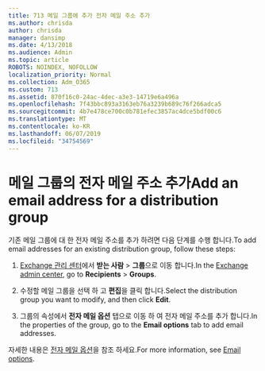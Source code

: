 ```yaml
---
title: 713 메일 그룹에 추가 전자 메일 주소 추가
ms.author: chrisda
author: chrisda
manager: dansimp
ms.date: 4/13/2018
ms.audience: Admin
ms.topic: article
ROBOTS: NOINDEX, NOFOLLOW
localization_priority: Normal
ms.collection: Adm_O365
ms.custom: 713
ms.assetid: 870f16c0-24ac-4dec-a3e3-14719e6a496a
ms.openlocfilehash: 7f43bbc893a3163eb76a3239b689c76f266adca5
ms.sourcegitcommit: 4b7e478ce700c0b781efec3857ac4dce5bdf00c6
ms.translationtype: MT
ms.contentlocale: ko-KR
ms.lasthandoff: 06/07/2019
ms.locfileid: "34754569"
---
```

# <a name="add-an-email-address-for-a-distribution-group"></a><span data-ttu-id="167f8-102">메일 그룹의 전자 메일 주소 추가</span><span class="sxs-lookup"><span data-stu-id="167f8-102">Add an email address for a distribution group</span></span>

<span data-ttu-id="167f8-103">기존 메일 그룹에 대 한 전자 메일 주소를 추가 하려면 다음 단계를 수행 합니다.</span><span class="sxs-lookup"><span data-stu-id="167f8-103">To add email addresses for an existing distribution group, follow these steps:</span></span>

1. <span data-ttu-id="167f8-104">[Exchange 관리 센터](https://outlook.office365.com/ecp/)에서 **받는 사람** \> **그룹**으로 이동 합니다.</span><span class="sxs-lookup"><span data-stu-id="167f8-104">In the [Exchange admin center](https://outlook.office365.com/ecp/), go to **Recipients** \> **Groups**.</span></span>

2. <span data-ttu-id="167f8-105">수정할 메일 그룹을 선택 하 고 **편집**을 클릭 합니다.</span><span class="sxs-lookup"><span data-stu-id="167f8-105">Select the distribution group you want to modify, and then click **Edit**.</span></span>

3. <span data-ttu-id="167f8-106">그룹의 속성에서 **전자 메일 옵션** 탭으로 이동 하 여 전자 메일 주소를 추가 합니다.</span><span class="sxs-lookup"><span data-stu-id="167f8-106">In the properties of the group, go to the **Email options** tab to add email addresses.</span></span> 

<span data-ttu-id="167f8-107">자세한 내용은 [전자 메일 옵션](https://technet.microsoft.com/library/bb124513.aspx#emailoptions)을 참조 하세요.</span><span class="sxs-lookup"><span data-stu-id="167f8-107">For more information, see [Email options](https://technet.microsoft.com/library/bb124513.aspx#emailoptions).</span></span>
